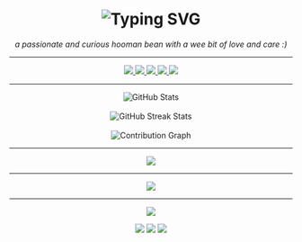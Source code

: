 <h1 align="center">
  <img src="https://readme-typing-svg.herokuapp.com?font=Fira+Code&size=28&pause=1000&color=00F7FF&center=true&vCenter=true&width=435&lines=Hey+there+👋;+I'm+Allen+%3A)" alt="Typing SVG" />
</h1>

<p align="center">
  <em>a passionate and curious hooman bean with a wee bit of love and care :)</em>
</p>

---

<p align="center">
  <a href="https://instagram.com/beaniespolaroids">
    <img src="https://img.shields.io/badge/Instagram-%23E4405F.svg?style=for-the-badge&logo=Instagram&logoColor=white" />
  </a>
  <a href="https://linkedin.com/in/allenchrissodhas">
    <img src="https://img.shields.io/badge/LinkedIn-%230077B5.svg?style=for-the-badge&logo=linkedin&logoColor=white" />
  </a>
  <a href="https://medium.com/@beaniespolaroids">
    <img src="https://img.shields.io/badge/Medium-12100E?style=for-the-badge&logo=medium&logoColor=white" />
  </a>
  <a href="https://twitch.tv/talionnn">
    <img src="https://img.shields.io/badge/Twitch-%239146FF.svg?style=for-the-badge&logo=Twitch&logoColor=white" />
  </a>
  <a href="https://twitter.com/allencdhas">
    <img src="https://img.shields.io/badge/Twitter-%231DA1F2.svg?style=for-the-badge&logo=twitter&logoColor=white" />
  </a>
</p>

---

<div align="center">
  <img src="https://github-readme-stats.vercel.app/api?username=allencdhas&show_icons=true&theme=radical" alt="GitHub Stats" />
  <br/><br/>
  <img src="https://github-readme-streak-stats.herokuapp.com?user=allencdhas&theme=tokyonight&hide_border=false" alt="GitHub Streak Stats" />
  <br/><br/>
  <img src="https://github-readme-activity-graph.vercel.app/graph?username=allencdhas&theme=react-dark&hide_border=true&area=true" alt="Contribution Graph" />
</div>

---

<p align="center">
  <a href="https://buymeacoffee.com/beaniespolaroids">
    <img src="https://img.shields.io/badge/Buy%20Me%20a%20Coffee-ffdd00?style=for-the-badge&logo=buy-me-a-coffee&logoColor=black" />
  </a>
</p>

---

<p align="center">
  <img src="https://visitcount.itsvg.in/api?id=allencdhas&label=Profile%20Views&color=6&icon=5&pretty=true" />
</p>

---

<p align="center">
  <img src="https://github-profile-trophy.vercel.app/?username=allencdhas&theme=discord&no-frame=true&no-bg=false&margin-w=15" />
</p>

<!-- Extra fun badges -->
<p align="center">
  <img src="https://img.shields.io/badge/😎-Keeping%20It%20Cool-blueviolet?style=flat-square" />
  <img src="https://img.shields.io/badge/💡-Always%20Learning-yellow?style=flat-square" />
  <img src="https://img.shields.io/badge/☕-Fueled%20by%20Coffee-brown?style=flat-square" />
</p>
